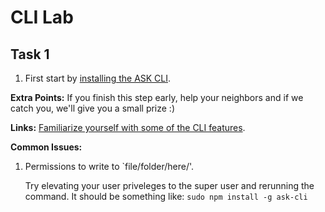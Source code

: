 # CLI Lab
## Task 1
1. First start by [installing the ASK CLI](https://developer.amazon.com/docs/smapi/quick-start-alexa-skills-kit-command-line-interface.html).

 **Extra Points:** If you finish this step early, help your neighbors and if we catch you, we'll give you a small prize :)
 
 **Links:**
 [Familiarize yourself with some of the CLI features](https://developer.amazon.com/docs/smapi/ask-cli-command-reference.html).
 
 **Common Issues:**
 1. Permissions to write to `file/folder/here/'.
 
    Try elevating your user priveleges to the super user and rerunning the command. 
    It should be something like: `sudo npm install -g ask-cli`
